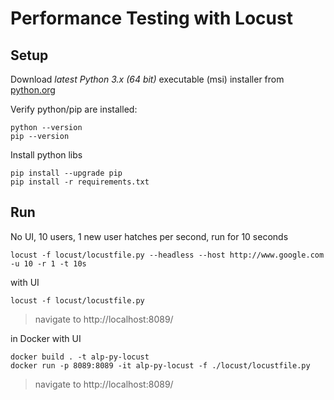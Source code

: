# Performance Testing with Locust

## Setup

Download _latest Python 3.x (64 bit)_ executable (msi) installer from [python.org](https://www.python.org/downloads/release)

Verify python/pip are installed:

    python --version
    pip --version

Install python libs

	pip install --upgrade pip
	pip install -r requirements.txt

## Run

No UI, 10 users, 1 new user hatches per second, run for 10 seconds

    locust -f locust/locustfile.py --headless --host http://www.google.com -u 10 -r 1 -t 10s

with UI

    locust -f locust/locustfile.py
> navigate to http://localhost:8089/


in Docker with UI

    docker build . -t alp-py-locust
    docker run -p 8089:8089 -it alp-py-locust -f ./locust/locustfile.py
> navigate to http://localhost:8089/
